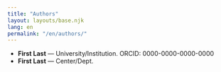 ```yaml
---
title: "Authors"
layout: layouts/base.njk
lang: en
permalink: "/en/authors/"
---
```

- **First Last** — University/Institution. ORCID: 0000-0000-0000-0000  
- **First Last** — Center/Dept.
